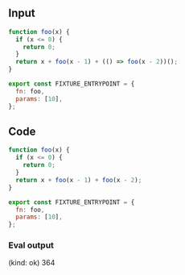 
## Input

```javascript
function foo(x) {
  if (x <= 0) {
    return 0;
  }
  return x + foo(x - 1) + (() => foo(x - 2))();
}

export const FIXTURE_ENTRYPOINT = {
  fn: foo,
  params: [10],
};

```

## Code

```javascript
function foo(x) {
  if (x <= 0) {
    return 0;
  }
  return x + foo(x - 1) + foo(x - 2);
}

export const FIXTURE_ENTRYPOINT = {
  fn: foo,
  params: [10],
};

```
      
### Eval output
(kind: ok) 364